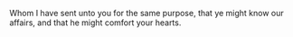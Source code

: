 Whom I have sent unto you for the same purpose, that ye might know our affairs, and that he might comfort your hearts.
